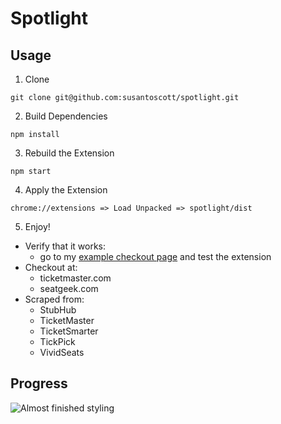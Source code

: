 # Spotlight

## Usage

1. Clone

```
git clone git@github.com:susantoscott/spotlight.git
```

2. Build Dependencies

```
npm install
```

3. Rebuild the Extension

```
npm start
```

4. Apply the Extension

```
chrome://extensions => Load Unpacked => spotlight/dist
```

5. Enjoy!

- Verify that it works:
  - go to my [example checkout page](https://www.tryspotlight.xyz/example) and test the extension
- Checkout at:
  - ticketmaster.com
  - seatgeek.com
- Scraped from:
  - StubHub
  - TicketMaster
  - TicketSmarter
  - TickPick
  - VividSeats

## Progress

![Almost finished styling](styled.gif)
